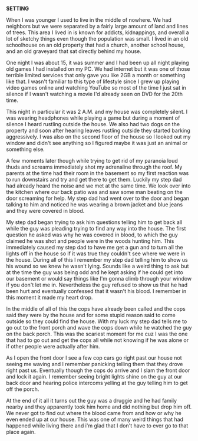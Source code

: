 **SETTING**

When I was younger I used to live in the middle of nowhere. We had neighbors but we were separated by a fairly large amount of land and lines of trees. This area I lived in is known for addicts, kidnappings, and overall a lot of sketchy things even though the population was small. I lived in an old schoolhouse on an old property that had a church, another school house, and an old graveyard that sat directly behind my house.

One night I was about 15, it was summer and I had been up all night playing old games I had installed on my PC. We had internet but it was one of those terrible limited services that only gave you like 2GB a month or something like that. I wasn't familiar to this type of lifestyle since I grew up playing video games online and watching YouTube so most of the time I just sat in silence if I wasn't watching a movie I'd already seen on DVD for the 20th time.

This night in particular it was 2 A.M. and my house was completely silent. I was wearing headphones while playing a game but during a moment of silence I heard rustling outside the house. We also had two dogs on the property and soon after hearing leaves rustling outside they started barking aggressively. I was also on the second floor of the house so I looked out my window and didn't see anything so I figured maybe it was just an animal or something else.

A few moments later though while trying to get rid of my paranoia loud thuds and screams immediately shot my adrenaline through the roof. My parents at the time had their room in the basement so my first reaction was to run downstairs and try and get there to get them. Luckily my step dad had already heard the noise and we met at the same time. We look over into the kitchen where our back patio was and saw some man beating on the door screaming for help. My step dad had went over to the door and began talking to him and noticed he was wearing a brown jacket and blue jeans and they were covered in blood.

My step dad began trying to ask him questions telling him to get back all while the guy was pleading trying to find any way into the house. The first question he asked was why he was covered in blood, to which the guy claimed he was shot and people were in the woods hunting him. This immediately caused my step dad to have me get a gun and to turn all the lights off in the house so if it was true they couldn't see where we were in the house. During all of this I remember my step dad telling him to show us his wound so we knew he wasn't lying. Sounds like a weird thing to ask but at the time the guy was being odd and he kept asking if he could get into our basement or would say things like I'm gonna climb through your window if you don't let me in.  Nevertheless the guy refused to show us that he had been hurt and eventually confessed that it wasn't his blood. I remember in this moment it made my heart drop.

In the middle of all of this the cops have already been called and the cops said they were by the house and for some stupid reason said to come outside so they could find the house. With my luck my step dad tells me to go out to the front porch and wave the cops down while he watched the guy on the back porch. This was the scariest moment for me cuz I was the one that had to go out and get the cops all while not knowing if he was alone or if other people were actually after him.

As I open the front door I see a few cop cars go right past our house not seeing me waving and I remember panicking telling them that they drove right past us. Eventually though the cops do arrive and I slam the front door and lock it again. I remember seeing bright lights shine on the guy at our back door and hearing police intercoms yelling at the guy telling him to get off the porch.

At the end of it all it turns out the guy was a druggie and he had family nearby and they apparently took him home and did nothing but drop him off. We never got to find out where the blood came from and how or why he even ended up at our house. This was one of many weird things that had happened while living there and i'm glad that I don't have to ever go to that place again.